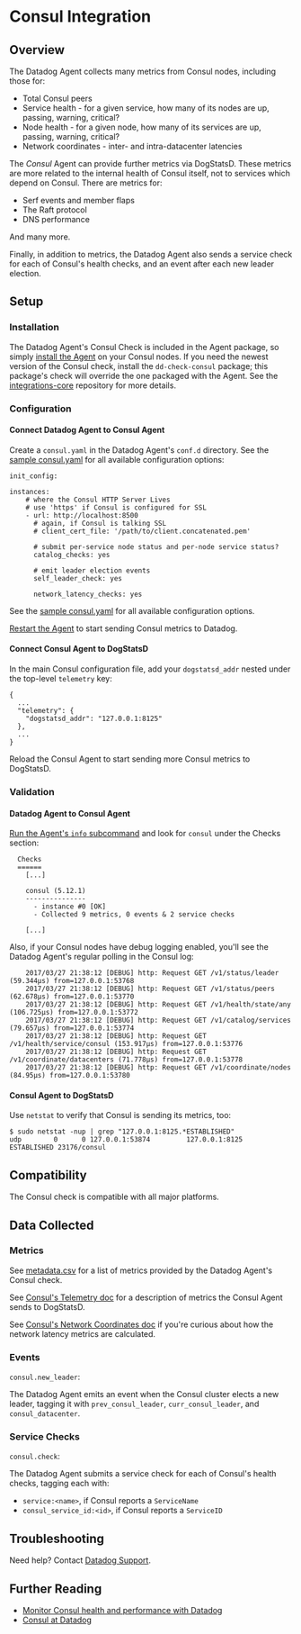# Consul Integration

## Overview

The Datadog Agent collects many metrics from Consul nodes, including those for:

* Total Consul peers
* Service health - for a given service, how many of its nodes are up, passing, warning, critical?
* Node health - for a given node, how many of its services are up, passing, warning, critical?
* Network coordinates - inter- and intra-datacenter latencies

The _Consul_ Agent can provide further metrics via DogStatsD. These metrics are more related to the internal health of Consul itself, not to services which depend on Consul. There are metrics for:

* Serf events and member flaps
* The Raft protocol
* DNS performance

And many more.

Finally, in addition to metrics, the Datadog Agent also sends a service check for each of Consul's health checks, and an event after each new leader election.

## Setup
### Installation

The Datadog Agent's Consul Check is included in the Agent package, so simply [install the Agent](https://app.datadoghq.com/account/settings#agent) on your Consul nodes. If you need the newest version of the Consul check, install the `dd-check-consul` package; this package's check will override the one packaged with the Agent. See the [integrations-core](https://github.com/DataDog/integrations-core#installing-the-integrations) repository for more details.

### Configuration

#### Connect Datadog Agent to Consul Agent

Create a `consul.yaml` in the Datadog Agent's `conf.d` directory. See the [sample consul.yaml](https://github.com/DataDog/integrations-core/blob/master/consul/conf.yaml.example) for all available configuration options:

```
init_config:

instances:
    # where the Consul HTTP Server Lives
    # use 'https' if Consul is configured for SSL
    - url: http://localhost:8500
      # again, if Consul is talking SSL
      # client_cert_file: '/path/to/client.concatenated.pem'

      # submit per-service node status and per-node service status?
      catalog_checks: yes

      # emit leader election events
      self_leader_check: yes

      network_latency_checks: yes
```

See the [sample consul.yaml](https://github.com/DataDog/integrations-core/blob/master/consul/conf.yaml.example) for all available configuration options.

[Restart the Agent](https://docs.datadoghq.com/agent/faq/start-stop-restart-the-datadog-agent) to start sending Consul metrics to Datadog.

#### Connect Consul Agent to DogStatsD

In the main Consul configuration file, add your `dogstatsd_addr` nested under the top-level `telemetry` key:

```
{
  ...
  "telemetry": {
    "dogstatsd_addr": "127.0.0.1:8125"
  },
  ...
}
```

Reload the Consul Agent to start sending more Consul metrics to DogStatsD.

### Validation

#### Datadog Agent to Consul Agent

[Run the Agent's `info` subcommand](https://docs.datadoghq.com/agent/faq/agent-status-and-information/) and look for `consul` under the Checks section:

```
  Checks
  ======
	[...]

    consul (5.12.1)
    ---------------
      - instance #0 [OK]
      - Collected 9 metrics, 0 events & 2 service checks

    [...]
```

Also, if your Consul nodes have debug logging enabled, you'll see the Datadog Agent's regular polling in the Consul log:

```
    2017/03/27 21:38:12 [DEBUG] http: Request GET /v1/status/leader (59.344µs) from=127.0.0.1:53768
    2017/03/27 21:38:12 [DEBUG] http: Request GET /v1/status/peers (62.678µs) from=127.0.0.1:53770
    2017/03/27 21:38:12 [DEBUG] http: Request GET /v1/health/state/any (106.725µs) from=127.0.0.1:53772
    2017/03/27 21:38:12 [DEBUG] http: Request GET /v1/catalog/services (79.657µs) from=127.0.0.1:53774
    2017/03/27 21:38:12 [DEBUG] http: Request GET /v1/health/service/consul (153.917µs) from=127.0.0.1:53776
    2017/03/27 21:38:12 [DEBUG] http: Request GET /v1/coordinate/datacenters (71.778µs) from=127.0.0.1:53778
    2017/03/27 21:38:12 [DEBUG] http: Request GET /v1/coordinate/nodes (84.95µs) from=127.0.0.1:53780
```

#### Consul Agent to DogStatsD

Use `netstat` to verify that Consul is sending its metrics, too:

```
$ sudo netstat -nup | grep "127.0.0.1:8125.*ESTABLISHED"
udp        0      0 127.0.0.1:53874         127.0.0.1:8125          ESTABLISHED 23176/consul
```

## Compatibility

The Consul check is compatible with all major platforms.

## Data Collected
### Metrics

See [metadata.csv](https://github.com/DataDog/integrations-core/blob/master/consul/metadata.csv) for a list of metrics provided by the Datadog Agent's Consul check.

See [Consul's Telemetry doc](https://www.consul.io/docs/agent/telemetry.html) for a description of metrics the Consul Agent sends to DogStatsD.

See [Consul's Network Coordinates doc](https://www.consul.io/docs/internals/coordinates.html) if you're curious about how the network latency metrics are calculated.

### Events

`consul.new_leader`:

The Datadog Agent emits an event when the Consul cluster elects a new leader, tagging it with `prev_consul_leader`, `curr_consul_leader`, and `consul_datacenter`. 

### Service Checks

`consul.check`:

The Datadog Agent submits a service check for each of Consul's health checks, tagging each with:

* `service:<name>`, if Consul reports a `ServiceName`
* `consul_service_id:<id>`, if Consul reports a `ServiceID`

## Troubleshooting
Need help? Contact [Datadog Support](http://docs.datadoghq.com/help/).

## Further Reading

* [Monitor Consul health and performance with Datadog](https://www.datadoghq.com/blog/monitor-consul-health-and-performance-with-datadog)
* [Consul at Datadog](https://engineering.datadoghq.com/consul-at-datadog/)
